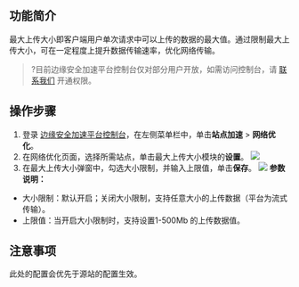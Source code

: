 ## 功能简介
最大上传大小即客户端用户单次请求中可以上传的数据的最大值。通过限制最大上传大小，可在一定程度上提升数据传输速率，优化网络传输。
>?目前边缘安全加速平台控制台仅对部分用户开放，如需访问控制台，请 [联系我们](https://cloud.tencent.com/online-service) 开通权限。
>

## 操作步骤
1. 登录 [边缘安全加速平台控制台](https://console.cloud.tencent.com/teo)，在左侧菜单栏中，单击**站点加速** > **网络优化**。
2. 在网络优化页面，选择所需站点，单击最大上传大小模块的**设置**。
![](https://qcloudimg.tencent-cloud.cn/raw/d43d2c269df97898cc80e6ee9caf5fe5.png)
3. 在最大上传大小弹窗中，勾选大小限制，并输入上限值，单击**保存**。
![](https://qcloudimg.tencent-cloud.cn/raw/d697005ed4804d0a97a25e2bae934f96.png)
**参数说明：**
 - 大小限制：默认开启；关闭大小限制，支持任意大小的上传数据（平台为流式传输）。
 - 上限值：当开启大小限制时，支持设置1-500Mb 的上传数据值。

## 注意事项
此处的配置会优先于源站的配置生效。
